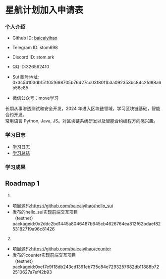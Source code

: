 # 星航计划加入申请表

### 个人介绍

* Github ID: [baicaiyihao](https://github.com/baicaiyihao)

* Telegram ID: stom698

* Discord ID: stom.ark

* QQ ID:326562410

* Sui 账号地址: 0x3c54103db151f05f698705b76427cc03f80f1b3a092353bc84c2fd88a6b56c85

* 微信公众号：move学习


长期从事渗透测试和安全开发，2024 年进入区块链领域，学习区块链基础，智能合约开发。  
常用语言 Python, Java, JS。对区块链系统研发以及智能合约编程方向感兴趣。

### 学习日志

- [学习日志](journal.md)
- [学习总结](summary.md)

### 学习成果

## Roadmap 1
1.  
- 项目源码:https://github.com/baicaiyihao/hello_sui  
- 发布的hello_sui实现前端交互项目  
（testnet）packageid:0x2ddc2bd1445a8046487b645cb4626764ea812f62bdaef8253182719a96c81426  
  
2.  
- 项目源码:https://github.com/baicaiyihao/counter  
- 发布的counter实现前端交互项目  
（testnet）packageid:0xef7e9f18db243cd1391eb735c84e7293257682db11888b722510627a7ef42b93  
